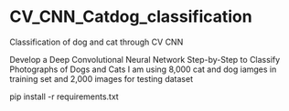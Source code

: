 # CV_CNN_Catdog_classification
Classification of dog and cat through CV CNN

Develop a Deep Convolutional Neural Network Step-by-Step to Classify Photographs of Dogs and Cats I am using 8,000 cat and dog iamges in training set and 2,000 images for testing dataset

pip install -r requirements.txt
